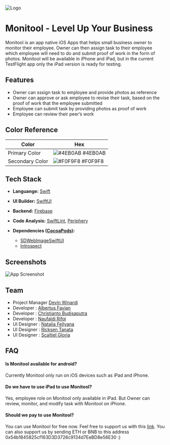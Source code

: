![Logo](https://dev-to-uploads.s3.amazonaws.com/uploads/articles/th5xamgrr6se0x5ro4g6.png)

# Monitool - Level Up Your Business

Monitool is an app native iOS Apps that helps small business owner to monitor their employee. Owner can then assign task to their employee which employee will need to do and submit proof of work in the form of photos. Monitool will be available in iPhone and iPad, but in the current TestFlight app only the iPad version is ready for testing.

## Features

- Owner can sssign task to employee and provide photos as reference
- Owner can approve or ask employee to revise their task, based on the proof of work that the employee submitted
- Employee can submit task by providing photos as proof of work
- Employee can review their peer’s work

## Color Reference

| Color           | Hex                                                              |
| --------------- | ---------------------------------------------------------------- |
| Primary Color   | ![#4EB0AB](https://via.placeholder.com/10/4EB0AB?text=+) #4EB0AB |
| Secondary Color | ![#F0F9F8](https://via.placeholder.com/10/F0F9F8?text=+) #F0F9F8 |

## Tech Stack

- **Languange:** [Swift](https://swift.org/)

- **UI Builder:** [SwiftUI](https://developer.apple.com/xcode/swiftui/)

- **Backend:** [Firebase](https://firebase.google.com/)

- **Code Analysis:** [SwiftLint](https://github.com/realm/SwiftLint), [Periphery](https://github.com/peripheryapp/periphery)

- **Dependencies ([CocoaPods](https://cocoapods.org/)):**
  - [SDWebImageSwiftUI](https://github.com/SDWebImage/SDWebImageSwiftUI)
  - [Introspect](https://github.com/siteline/SwiftUI-Introspect)

## Screenshots

![App Screenshot](https://via.placeholder.com/468x300?text=App+Screenshot+Here)

## Team

- Project Manager [Devin Winardi](https://github.com/devin1727)
- Developer : [Albertus Favian](https://github.com/albertusfavian)
- Developer : [Christianto Budisaputra](https://github.com/chrsomle)
- Developer : [Naufaldi Rifqi](https://github.com/naufaldirfq)
- UI Designer : [Natalia Fellyana](https://github.com/nataliafellyana)
- UI Designer : [Ricksen Tanata](https://github.com/ricksentnt)
- UI Designer : [Scaltiel Gloria](https://github.com/scaltielgloriaa)

## FAQ

#### Is Monitool available for android?

Currently Monitool only run on iOS devices such as iPad and iPhone.

#### Do we have to use iPad to use Monitool?

Yes, employee role on Monitool only available in iPad. But Owner can review, monitor, and modify task with Monitool on iPhone.

#### Should we pay to use Monitool?

You can use Monitool for free now. Feel free to support us with this [link](https://www.buymeacoffee.com/Monitool).
You can also support us by sending ETH or BNB to this address 0x54b1845825cf163D3D3726c9134d7EeBD8e56E30 :)
